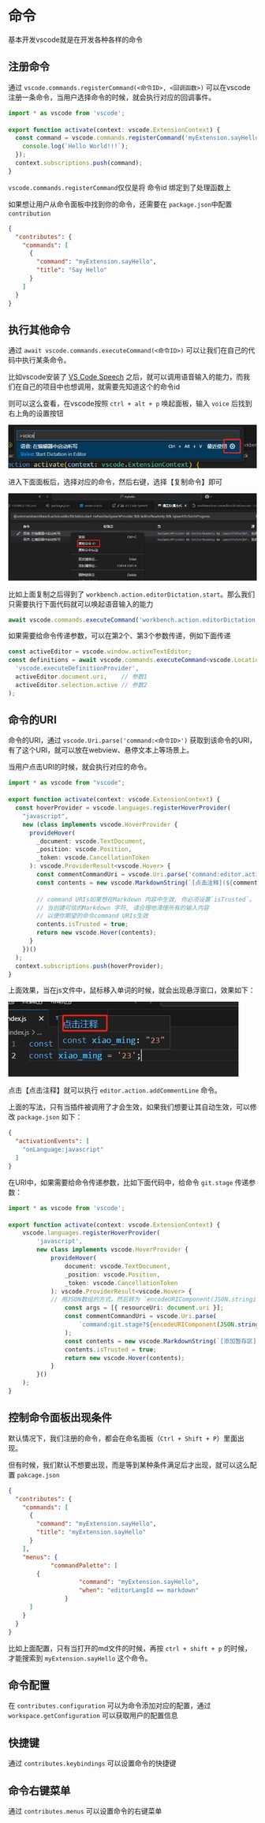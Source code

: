 # 命令

基本开发vscode就是在开发各种各样的命令

## 注册命令

通过 `vscode.commands.registerCommand(<命令ID>, <回调函数>)` 可以在vscode注册一条命令，当用户选择命令的时候，就会执行对应的回调事件。

```typescript
import * as vscode from 'vscode';

export function activate(context: vscode.ExtensionContext) {
  const command = vscode.commands.registerCommand('myExtension.sayHello', () => {
    console.log(`Hello World!!!`);
  });
  context.subscriptions.push(command);
}
```

`vscode.commands.registerCommand`仅仅是将 命令id 绑定到了处理函数上

如果想让用户从命令面板中找到你的命令，还需要在 `package.json`中配置`contribution`

```json
{
  "contributes": {
    "commands": [
      {
        "command": "myExtension.sayHello",
        "title": "Say Hello"
      }
    ]
  }
}
```

## 执行其他命令

通过 `await vscode.commands.executeCommand(<命令ID>)` 可以让我们在自己的代码中执行某条命令。

比如vscode安装了 [VS Code Speech](https://marketplace.visualstudio.com/items?itemName=ms-vscode.vscode-speech) 之后，就可以调用语音输入的能力，而我们在自己的项目中也想调用，就需要先知道这个的命令id

则可以这么查看，在vscode按照 `ctrl + alt + p` 唤起面板，输入 `voice` 后找到右上角的设置按钮

![](./img/voice-1.png)

进入下面面板后，选择对应的命令，然后右键，选择【复制命令】即可

![](./img/voice-2.png)

比如上面复制之后得到了 `workbench.action.editorDictation.start`。那么我们只需要执行下面代码就可以唤起语音输入的能力

```js
await vscode.commands.executeCommand('workbench.action.editorDictation.start')
```

如果需要给命令传递参数，可以在第2个、第3个参数传递，例如下面传递

```ts
const activeEditor = vscode.window.activeTextEditor;
const definitions = await vscode.commands.executeCommand<vscode.Location[]>(
  'vscode.executeDefinitionProvider',
  activeEditor.document.uri,    // 参数1
  activeEditor.selection.active // 参数2
);
```

## 命令的URI

命令的URI，通过 `vscode.Uri.parse('command:<命令ID>')` 获取到该命令的URI，有了这个URI，就可以放在webview、悬停文本上等场景上。

当用户点击URI的时候，就会执行对应的命令。

```ts
import * as vscode from "vscode";

export function activate(context: vscode.ExtensionContext) {
  const hoverProvider = vscode.languages.registerHoverProvider(
    "javascript",
    new (class implements vscode.HoverProvider {
      provideHover(
        _document: vscode.TextDocument,
        _position: vscode.Position,
        _token: vscode.CancellationToken
      ): vscode.ProviderResult<vscode.Hover> {
        const commentCommandUri = vscode.Uri.parse('command:editor.action.addCommentLine');
        const contents = new vscode.MarkdownString(`[点击注释](${commentCommandUri})`); // 里面是一个markown内容

        // command URIs如果想在Markdown 内容中生效, 你必须设置`isTrusted`。
        // 当创建可信的Markdown 字符, 请合理地清理所有的输入内容
        // 以便你期望的命令command URIs生效
        contents.isTrusted = true;
        return new vscode.Hover(contents);
      }
    })()
  );
  context.subscriptions.push(hoverProvider);
}
```

上面效果，当在js文件中，鼠标移入单词的时候，就会出现悬浮窗口，效果如下：

![](./img/hover-1.png)

点击【点击注释】就可以执行 `editor.action.addCommentLine` 命令。

上面的写法，只有当插件被调用了才会生效，如果我们想要让其自动生效，可以修改 `package.json` 如下：

```json
{
  "activationEvents": [
    "onLanguage:javascript"
  ]
}
```

在URI中，如果需要给命令传递参数，比如下面代码中，给命令 `git.stage` 传递参数：

```typescript
import * as vscode from 'vscode';

export function activate(context: vscode.ExtensionContext) {
	vscode.languages.registerHoverProvider(
		'javascript',
		new class implements vscode.HoverProvider {
			provideHover(
				document: vscode.TextDocument,
				_position: vscode.Position,
				_token: vscode.CancellationToken
			): vscode.ProviderResult<vscode.Hover> {
    		// 用JSON数组的方式，然后转为 `encodeURIComponent(JSON.stringify(args))` 格式
				const args = [{ resourceUri: document.uri }]; 
				const commentCommandUri = vscode.Uri.parse(
					`command:git.stage?${encodeURIComponent(JSON.stringify(args))}`
				);
				const contents = new vscode.MarkdownString(`[添加暂存区](${commentCommandUri})`);
				contents.isTrusted = true;
				return new vscode.Hover(contents);
			}
		}()
	);
}
```

## 控制命令面板出现条件

默认情况下，我们注册的命令，都会在命名面板（`Ctrl + Shift + P`）里面出现。

但有时候，我们默认不想要出现，而是等到某种条件满足后才出现，就可以这么配置 `pakcage.json`

```json
{
  "contributes": {
    "commands": [
      {
        "command": "myExtension.sayHello",
        "title": "myExtension.sayHello"
      }
    ],
    "menus": {
			"commandPalette": [
        {
					"command": "myExtension.sayHello",
					"when": "editorLangId == markdown"
				}
      ]
    }
  }
}
```

比如上面配置，只有当打开的md文件的时候，再按 `ctrl + shift + p` 的时候，才能搜索到 `myExtension.sayHello` 这个命令。

## 命令配置
在 `contributes.configuration` 可以为命令添加对应的配置，通过 `workspace.getConfiguration` 可以获取用户的配置信息

## 快捷键
通过 `contributes.keybindings` 可以设置命令的快捷键

## 命令右键菜单
通过 `contributes.menus` 可以设置命令的右键菜单

